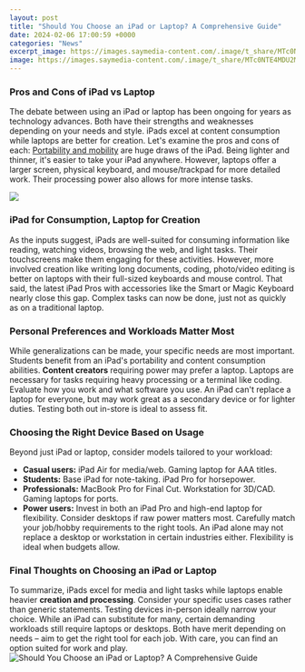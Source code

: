 ```yaml
---
layout: post
title: "Should You Choose an iPad or Laptop? A Comprehensive Guide"
date: 2024-02-06 17:00:59 +0000
categories: "News"
excerpt_image: https://images.saymedia-content.com/.image/t_share/MTc0NTE4MDU2Mjg5NTExMzY5/an-ipad-or-a-laptop-a-comprehensive-guide-to-an-obviousanswer.jpg
image: https://images.saymedia-content.com/.image/t_share/MTc0NTE4MDU2Mjg5NTExMzY5/an-ipad-or-a-laptop-a-comprehensive-guide-to-an-obviousanswer.jpg
---
```


### Pros and Cons of iPad vs Laptop 
The debate between using an iPad or laptop has been ongoing for years as technology advances. Both have their strengths and weaknesses depending on your needs and style. iPads excel at content consumption while laptops are better for creation. Let's examine the pros and cons of each:
[Portability and mobility](https://yt.io.vn/collection/alexandre) are huge draws of the iPad. Being lighter and thinner, it's easier to take your iPad anywhere. However, laptops offer a larger screen, physical keyboard, and mouse/trackpad for more detailed work. Their processing power also allows for more intense tasks.

![](https://www.tech21century.com/wp-content/uploads/2022/03/ipad-or-laptop.jpg)
### iPad for Consumption, Laptop for Creation
As the inputs suggest, iPads are well-suited for consuming information like reading, watching videos, browsing the web, and light tasks. Their touchscreens make them engaging for these activities. However, more involved creation like writing long documents, coding, photo/video editing is better on laptops with their full-sized keyboards and mouse control. 
That said, the latest iPad Pros with accessories like the Smart or Magic Keyboard nearly close this gap. Complex tasks can now be done, just not as quickly as on a traditional laptop.
### Personal Preferences and Workloads Matter Most
While generalizations can be made, your specific needs are most important. Students benefit from an iPad's portability and content consumption abilities. **Content creators** requiring power may prefer a laptop. Laptops are necessary for tasks requiring heavy processing or a terminal like coding.  
Evaluate how you work and what software you use. An iPad can't replace a laptop for everyone, but may work great as a secondary device or for lighter duties. Testing both out in-store is ideal to assess fit.
### Choosing the Right Device Based on Usage
Beyond just iPad or laptop, consider models tailored to your workload:
- **Casual users:** iPad Air for media/web. Gaming laptop for AAA titles.
- **Students:** Base iPad for note-taking. iPad Pro for horsepower.  
- **Professionals:** MacBook Pro for Final Cut. Workstation for 3D/CAD. Gaming laptops for ports.
- **Power users:** Invest in both an iPad Pro and high-end laptop for flexibility. Consider desktops if raw power matters most.
Carefully match your job/hobby requirements to the right tools. An iPad alone may not replace a desktop or workstation in certain industries either. Flexibility is ideal when budgets allow.
### Final Thoughts on Choosing an iPad or Laptop
To summarize, iPads excel for media and light tasks while laptops enable heavier **creation and processing**. Consider your specific uses cases rather than generic statements. Testing devices in-person ideally narrow your choice. 
While an iPad can substitute for many, certain demanding workloads still require laptops or desktops. Both have merit depending on needs – aim to get the right tool for each job. With care, you can find an option suited for work and play.
![Should You Choose an iPad or Laptop? A Comprehensive Guide](https://images.saymedia-content.com/.image/t_share/MTc0NTE4MDU2Mjg5NTExMzY5/an-ipad-or-a-laptop-a-comprehensive-guide-to-an-obviousanswer.jpg)